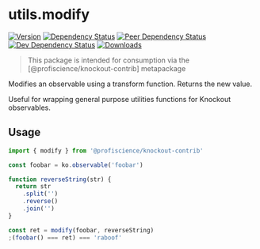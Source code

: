 # utils.modify

[![Version][npm-version-shield]][npm]
[![Dependency Status][david-dm-shield]][david-dm]
[![Peer Dependency Status][david-dm-peer-shield]][david-dm-peer]
[![Dev Dependency Status][david-dm-dev-shield]][david-dm-dev]
[![Downloads][npm-stats-shield]][npm-stats]

[david-dm]: https://david-dm.org/Profiscience/knockout-contrib?path=packages/utils.modify
[david-dm-shield]: https://david-dm.org/Profiscience/knockout-contrib/status.svg?path=packages/utils.modify
[david-dm-peer]: https://david-dm.org/Profiscience/knockout-contrib?path=packages/utils.modify&type=peer
[david-dm-peer-shield]: https://david-dm.org/Profiscience/knockout-contrib/peer-status.svg?path=packages/utils.modify
[david-dm-dev]: https://david-dm.org/Profiscience/knockout-contrib?path=packages/utils.modify&type=dev
[david-dm-dev-shield]: https://david-dm.org/Profiscience/knockout-contrib/dev-status.svg?path=packages/utils.modify
[npm]: https://www.npmjs.com/package/@profiscience/knockout-contrib-utils-modify
[npm-version-shield]: https://img.shields.io/npm/v/@profiscience/knockout-contrib-utils-modify.svg
[npm-stats]: http://npm-stat.com/charts.html?package=@profiscience/knockout-contrib-utils-modify&author=&from=&to=
[npm-stats-shield]: https://img.shields.io/npm/dt/@profiscience/knockout-contrib-utils-modify.svg?maxAge=2592000

> This package is intended for consumption via the [@profiscience/knockout-contrib] metapackage

Modifies an observable using a transform function. Returns the new value.

Useful for wrapping general purpose utilities functions for Knockout observables.

## Usage

```javascript
import { modify } from '@profiscience/knockout-contrib'

const foobar = ko.observable('foobar')

function reverseString(str) {
  return str
    .split('')
    .reverse()
    .join('')
}

const ret = modify(foobar, reverseString)
;(foobar() === ret) === 'raboof'
```
